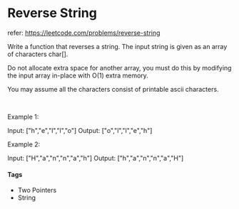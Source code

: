 

# Reverse String
refer: https://leetcode.com/problems/reverse-string

Write a function that reverses a string. The input string is given as an array of characters char[].

Do not allocate extra space for another array, you must do this by modifying the input array in-place with O(1) extra memory.

You may assume all the characters consist of printable ascii characters.

 


Example 1:

Input: [&#34;h&#34;,&#34;e&#34;,&#34;l&#34;,&#34;l&#34;,&#34;o&#34;]
Output: [&#34;o&#34;,&#34;l&#34;,&#34;l&#34;,&#34;e&#34;,&#34;h&#34;]



Example 2:

Input: [&#34;H&#34;,&#34;a&#34;,&#34;n&#34;,&#34;n&#34;,&#34;a&#34;,&#34;h&#34;]
Output: [&#34;h&#34;,&#34;a&#34;,&#34;n&#34;,&#34;n&#34;,&#34;a&#34;,&#34;H&#34;]





#### Tags

- Two Pointers
- String



